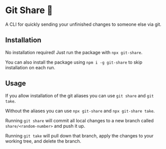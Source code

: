 # Git Share 🤝

A CLI for quickly sending your unfinished changes to someone else via git.


## Installation

No installation required! Just run the package with `npx git-share`.

You can also install the package using `npm i -g git-share` to skip installation on each run.

## Usage

If you allow installation of the git aliases you can use `git share` and `git take`.

Without the aliases you can use `npx git-share` and `npx git-share take`.

Running `git share` will commit all local changes to a new branch called `share/<random-number>` and push it up.

Running `git take` will pull down that branch, apply the changes to your working tree, and delete the branch.
